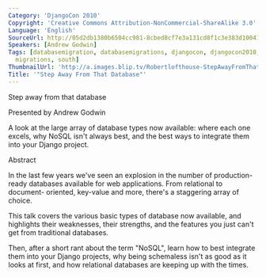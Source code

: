 ```yaml
---
Category: 'DjangoCon 2010'
Copyright: 'Creative Commons Attribution-NonCommercial-ShareAlike 3.0'
Language: 'English'
SourceUrl: http://05d2db1380b6504cc981-8cbed8cf7e3a131cd8f1c3e383d10041.r93.cf2.rackcdn.com/djangocon-2010/67_step-away-from-that-database.flv
Speakers: [Andrew Godwin]
Tags: [databasemigration, databasemigrations, djangocon, djangocon2010, migration,
  migrations, south]
ThumbnailUrl: 'http://a.images.blip.tv/Robertlofthouse-StepAwayFromThatDatabase838-974.jpg'
Title: '"Step Away From That Database"'
---
```

Step away from that database

Presented by Andrew Godwin

A look at the large array of database types now available: where each one
excels, why NoSQL isn't always best, and the best ways to integrate them into
your Django project.

Abstract

In the last few years we've seen an explosion in the number of production-
ready databases available for web applications. From relational to document-
oriented, key-value and more, there's a staggering array of choice.

This talk covers the various basic types of database now available, and
highlights their weaknesses, their strengths, and the features you just can't
get from traditional databases.

Then, after a short rant about the term "NoSQL", learn how to best integrate
them into your Django projects, why being schemaless isn't as good as it looks
at first, and how relational databases are keeping up with the times.

